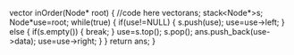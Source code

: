    vector<int> inOrder(Node* root)
    {
        //code here
        vector<int>ans;
        stack<Node*>s;
        Node*use=root;
        while(true)
        {
            if(use!=NULL)
            {
                s.push(use);
                use=use->left;
            }
            else
            {
                if(s.empty())
                {
                    break;
                }
                use=s.top();
                s.pop();
                ans.push_back(use->data);
                use=use->right;
            }
        }
        return ans;
    }